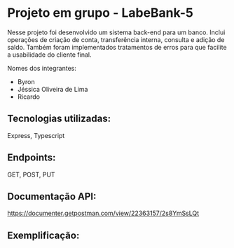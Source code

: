 # Projeto em grupo - LabeBank-5
Nesse projeto foi desenvolvido um sistema back-end para um banco. Inclui operações de criação de conta, transferência interna, consulta e adição de saldo. Também foram implementados tratamentos de erros para que facilite a usabilidade do cliente final.

Nomes dos integrantes:
* Byron
* Jéssica Oliveira de Lima
* Ricardo

## Tecnologias utilizadas:
Express, Typescript

## Endpoints:
GET, POST, PUT

## Documentação API:
https://documenter.getpostman.com/view/22363157/2s8YmSsLQt

## Exemplificação:
